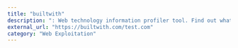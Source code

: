 ```yaml
---
title: "builtwith"
description: ": Web technology information profiler tool. Find out what a website is built with."
external_url: "https://builtwith.com/test.com"
category: "Web Exploitation"
---
```

